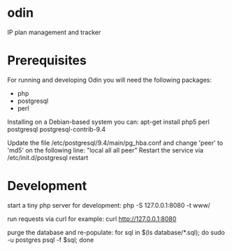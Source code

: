 # odin
IP plan management and tracker

# Prerequisites
For running and developing Odin you will need the following packages:
 - php
 - postgresql
 - perl

Installing on a Debian-based system you can:
apt-get install php5 perl postgresql postgresql-contrib-9.4

Update the file /etc/postgresql/9.4/main/pg_hba.conf and change 'peer' to 'md5' on the following line:
"local   all             all                                peer"
Restart the service via /etc/init.d/postgresql restart

# Development
start a tiny php server for development:
php -S 127.0.0.1:8080 -t www/

run requests via curl for example:
curl http://127.0.0.1:8080

purge the database and re-populate:
for sql in $(ls database/*.sql); do sudo -u postgres psql -f $sql; done
